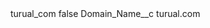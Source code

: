 <?xml version="1.0" encoding="UTF-8"?>
<CustomMetadata xmlns="http://soap.sforce.com/2006/04/metadata" xmlns:xsi="http://www.w3.org/2001/XMLSchema-instance" xmlns:xsd="http://www.w3.org/2001/XMLSchema">
    <label>turual_com</label>
    <protected>false</protected>
    <values>
        <field>Domain_Name__c</field>
        <value xsi:type="xsd:string">turual.com</value>
    </values>
</CustomMetadata>
